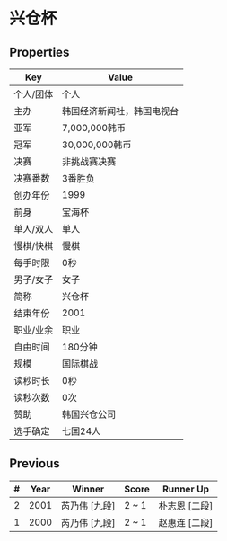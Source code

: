 # 兴仓杯

## Properties

| Key | Value |
| --- | ----- |
| 个人/团体 | 个人 |
| 主办 | 韩国经济新闻社，韩国电视台 |
| 亚军 | 7,000,000韩币 |
| 冠军 | 30,000,000韩币 |
| 决赛 | 非挑战赛决赛 |
| 决赛番数 | 3番胜负 |
| 创办年份 | 1999 |
| 前身 | 宝海杯 |
| 单人/双人 | 单人 |
| 慢棋/快棋 | 慢棋 |
| 每手时限 | 0秒 |
| 男子/女子 | 女子 |
| 简称 | 兴仓杯 |
| 结束年份 | 2001 |
| 职业/业余 | 职业 |
| 自由时间 | 180分钟 |
| 规模 | 国际棋战 |
| 读秒时长 | 0秒 |
| 读秒次数 | 0次 |
| 赞助 | 韩国兴仓公司 |
| 选手确定 | 七国24人 |

## Previous

| # | Year | Winner | Score | Runner Up |
| --- | --- | --- | --- | --- |
| 2 | 2001 | 芮乃伟 [九段] | 2 ~ 1 | 朴志恩 [二段] |
| 1 | 2000 | 芮乃伟 [九段] | 2 ~ 1 | 赵惠连 [二段] |


